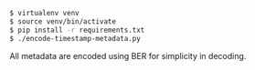 ```Bash
$ virtualenv venv
$ source venv/bin/activate
$ pip install -r requirements.txt
$ ./encode-timestamp-metadata.py
```

All metadata are encoded using BER for simplicity in decoding.
